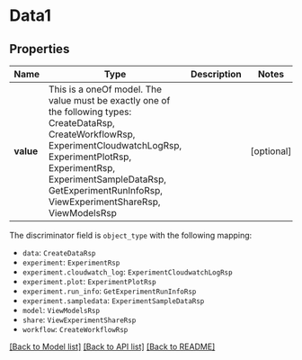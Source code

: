 # Data1



## Properties
Name | Type | Description | Notes
------------ | ------------- | ------------- | -------------
**value** | This is a oneOf model. The value must be exactly one of the following types: CreateDataRsp, CreateWorkflowRsp, ExperimentCloudwatchLogRsp, ExperimentPlotRsp, ExperimentRsp, ExperimentSampleDataRsp, GetExperimentRunInfoRsp, ViewExperimentShareRsp, ViewModelsRsp |  | [optional] 

The discriminator field is `object_type` with the following mapping:
 - `data`: `CreateDataRsp`
 - `experiment`: `ExperimentRsp`
 - `experiment.cloudwatch_log`: `ExperimentCloudwatchLogRsp`
 - `experiment.plot`: `ExperimentPlotRsp`
 - `experiment.run_info`: `GetExperimentRunInfoRsp`
 - `experiment.sampledata`: `ExperimentSampleDataRsp`
 - `model`: `ViewModelsRsp`
 - `share`: `ViewExperimentShareRsp`
 - `workflow`: `CreateWorkflowRsp`


[[Back to Model list]](../README.md#models) [[Back to API list]](../README.md#api-endpoints) [[Back to README]](../README.md)



